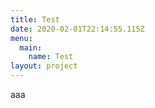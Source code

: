 ```yaml
---
title: Test
date: 2020-02-01T22:14:55.115Z
menu:
  main:
    name: Test
layout: project
---
```

aaa
